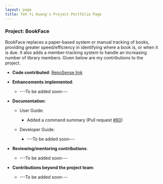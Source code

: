 ```yaml
---
layout: page
title: Teh Yi Kuang's Project Portfolio Page
---
```


### Project: BookFace

BookFace replaces a paper-based system or manual tracking of books, providing greater speed/efficiency in identifying where a book is, or when it is due. It also adds a member-tracking system to handle an increasing number of library members.
Given below are my contributions to the project.

* **Code contributed**: [RepoSense link]()

* **Enhancements implemented**:
    * ---To be added soon---
  
* **Documentation**:
    * User Guide:
        * Added a command summary (Pull request [#60](https://github.com/AY2223S1-CS2103-F14-4/tp/pull/60))
      
    * Developer Guide:
        * ---To be added soon---

* **Reviewing/mentoring contributions**:
    * ---To be added soon---
* **Contributions beyond the project team**:
    * ---To be added soon---

